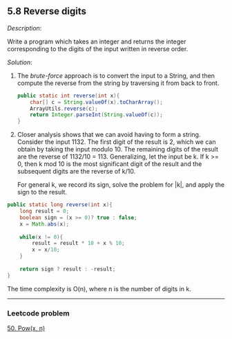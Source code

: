 ## 5.8 Reverse digits

*Description*:

Write a program which takes an integer and returns the integer corresponding to the digits of the input written in reverse order.

*Solution*:

1. The *brute-force* approach is to convert the input to a String, and then compute the reverse from the string by traversing it from back to front.

   ```java
   public static int reverse(int x){
       char[] c = String.valueOf(x).toCharArray();
       ArrayUtils.reverse(c);
       return Integer.parseInt(String.valueOf(c));
   }
   ```



2. Closer analysis shows that we can avoid having to form a string. Consider the input 1132. The first digit of the result is 2, which we can obtain by taking the input modulo 10. The remaining digits of the result are the reverse of 1132/10 = 113. Generalizing, let the input be k. If k >= 0, then k mod 10 is the most significant digit of the result and the subsequent digits are the reverse of k/10.

   For general k, we record its sign, solve the problem for |k|, and apply the sign to the result.

```java
public static long reverse(int x){
    long result = 0;
    boolean sign = (x >= 0)? true : false;
    x = Math.abs(x);
    
    while(x != 0){
        result = result * 10 + x % 10;
        x = x/10;
    }
    
    return sign ? result : -result;
}
```

The time complexity is O(n), where n is the number of digits in k.

***

### Leetcode problem

[50. Pow(x, n)]( https://github.com/DavidWang1997/wpblog.GitHub.io/issues/40 )